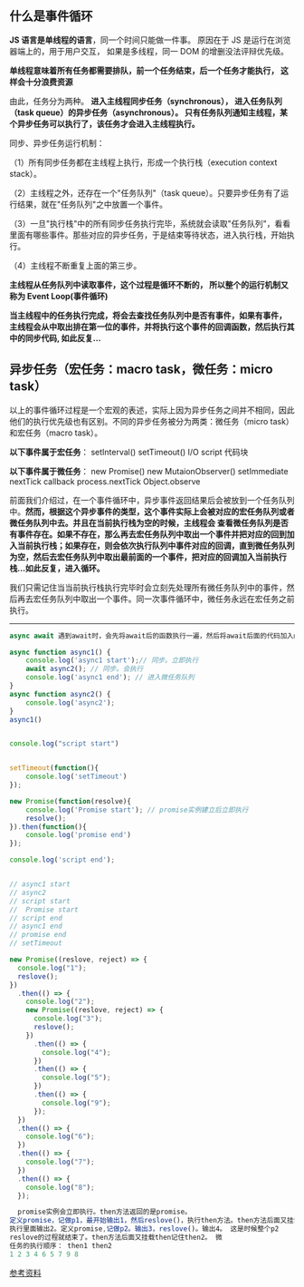 ## 什么是事件循环

**JS 语言是单线程的语言**，同一个时间只能做一件事。
原因在于 JS 是运行在浏览器端上的，用于用户交互，
如果是多线程，同一 DOM 的增删没法评辩优先级。

**单线程意味着所有任务都需要排队，前一个任务结束，后一个任务才能执行，
这样会十分浪费资源**

由此，任务分为两种。
**进入主线程同步任务（synchronous），
进入任务队列（task queue）的异步任务（asynchronous）。
只有任务队列通知主线程，某个异步任务可以执行了，该任务才会进入主线程执行。**

同步、异步任务运行机制：

（1）所有同步任务都在主线程上执行，形成一个执行栈（execution context stack）。

（2）主线程之外，还存在一个"任务队列"（task queue）。只要异步任务有了运行结果，就在"任务队列"之中放置一个事件。

（3）一旦"执行栈"中的所有同步任务执行完毕，系统就会读取"任务队列"，看看里面有哪些事件。那些对应的异步任务，于是结束等待状态，进入执行栈，开始执行。

（4）主线程不断重复上面的第三步。

**主线程从任务队列中读取事件，这个过程是循环不断的，
所以整个的运行机制又称为 Event Loop(事件循环)**

**当主线程中的任务执行完成，将会去查找任务队列中是否有事件，如果有事件，
主线程会从中取出排在第一位的事件，并将执行这个事件的回调函数，然后执行其中的同步代码,
如此反复...**

## 异步任务（宏任务：macro task，微任务：micro task）

以上的事件循环过程是一个宏观的表述，实际上因为异步任务之间并不相同，因此他们的执行优先级也有区别。不同的异步任务被分为两类：微任务（micro task）和宏任务（macro task）。

**以下事件属于宏任务**：
setInterval()
setTimeout()
I/O
script 代码块

**以下事件属于微任务**：
new Promise()
new MutaionObserver()
setImmediate
nextTick
callback
process.nextTick
Object.observe

前面我们介绍过，在一个事件循环中，异步事件返回结果后会被放到一个任务队列中。**然而，根据这个异步事件的类型，这个事件实际上会被对应的宏任务队列或者微任务队列中去。并且在当前执行栈为空的时候，主线程会 查看微任务队列是否有事件存在。如果不存在，那么再去宏任务队列中取出一个事件并把对应的回到加入当前执行栈；如果存在，则会依次执行队列中事件对应的回调，直到微任务队列为空，然后去宏任务队列中取出最前面的一个事件，把对应的回调加入当前执行栈...如此反复，进入循环。**

我们只需记住当当前执行栈执行完毕时会立刻先处理所有微任务队列中的事件，然后再去宏任务队列中取出一个事件。同一次事件循环中，微任务永远在宏任务之前执行。

---
```js
async await 遇到await时，会先将await后的函数执行一遍，然后将await后面的代码加入micro队列中。

async function async1() {
    console.log('async1 start');// 同步。立即执行
    await async2(); // 同步。会执行
    console.log('async1 end'); // 进入微任务队列
}
async function async2() {
    console.log('async2');
}
async1()


console.log("script start")


setTimeout(function(){
    console.log('setTimeout')
});

new Promise(function(resolve){
    console.log('Promise start'); // promise实例建立后立即执行
    resolve();
}).then(function(){
    console.log('promise end')
});

console.log('script end');


// async1 start
// async2
// script start
//  Promise start
// script end
// async1 end
// promise end
// setTimeout

```

```js
new Promise((reslove, reject) => {
  console.log("1");
  reslove();
})
  .then(() => {
    console.log("2");
    new Promise((reslove, reject) => {
      console.log("3");
      reslove();
    })
      .then(() => {
        console.log("4");
      })
      .then(() => {
        console.log("5");
      })
      .then(() => {
        console.log("9");
      });
  })
  .then(() => {
    console.log("6");
  })
  .then(() => {
    console.log("7");
  })
  .then(() => {
    console.log("8");
  });

  promise实例会立即执行。then方法返回的是promise。
定义promise，记做p1，最开始输出1，然后reslove()，执行then方法。then方法后面又挂载then记住then1。
执行里面输出2。定义promise,记做p2。输出3，reslove()。输出4。 这是时候整个p2
reslove的过程就结束了。then方法后面又挂载then记住then2。 微
任务的执行顺序： then1 then2
1 2 3 4 6 5 7 9 8

```

[参考资料](https://segmentfault.com/a/1190000018675871)


